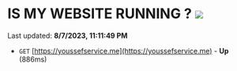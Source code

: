 # IS MY WEBSITE RUNNING ? [![](https://img.shields.io/static/v1?label=Sponsor&message=%E2%9D%A4&logo=GitHub&color=%23fe8e86)](https://github.com/sponsors/<username>)

Last updated: **8/7/2023, 11:11:49 PM**

- `GET` [https://youssefservice.me](https://youssefservice.me) - **Up** (886ms)
